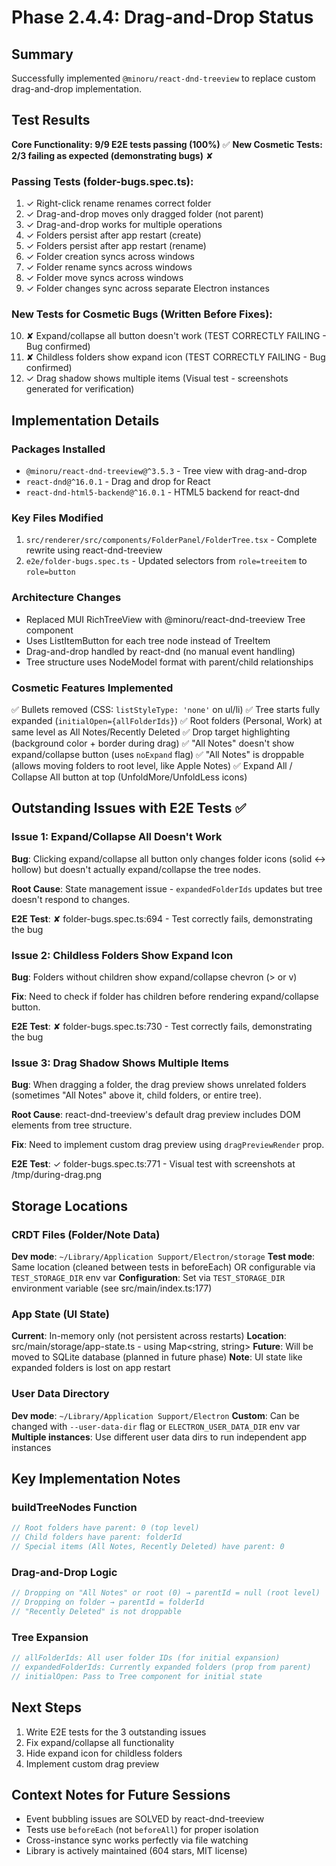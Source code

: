 # Phase 2.4.4: Drag-and-Drop Status

## Summary
Successfully implemented `@minoru/react-dnd-treeview` to replace custom drag-and-drop implementation.

## Test Results
**Core Functionality: 9/9 E2E tests passing (100%)** ✅
**New Cosmetic Tests: 2/3 failing as expected (demonstrating bugs)** ✘

### Passing Tests (folder-bugs.spec.ts):
1. ✓ Right-click rename renames correct folder
2. ✓ Drag-and-drop moves only dragged folder (not parent)
3. ✓ Drag-and-drop works for multiple operations
4. ✓ Folders persist after app restart (create)
5. ✓ Folders persist after app restart (rename)
6. ✓ Folder creation syncs across windows
7. ✓ Folder rename syncs across windows
8. ✓ Folder move syncs across windows
9. ✓ Folder changes sync across separate Electron instances

### New Tests for Cosmetic Bugs (Written Before Fixes):
10. ✘ Expand/collapse all button doesn't work (TEST CORRECTLY FAILING - Bug confirmed)
11. ✘ Childless folders show expand icon (TEST CORRECTLY FAILING - Bug confirmed)
12. ✓ Drag shadow shows multiple items (Visual test - screenshots generated for verification)

## Implementation Details

### Packages Installed
- `@minoru/react-dnd-treeview@^3.5.3` - Tree view with drag-and-drop
- `react-dnd@^16.0.1` - Drag and drop for React
- `react-dnd-html5-backend@^16.0.1` - HTML5 backend for react-dnd

### Key Files Modified
1. `src/renderer/src/components/FolderPanel/FolderTree.tsx` - Complete rewrite using react-dnd-treeview
2. `e2e/folder-bugs.spec.ts` - Updated selectors from `role=treeitem` to `role=button`

### Architecture Changes
- Replaced MUI RichTreeView with @minoru/react-dnd-treeview Tree component
- Uses ListItemButton for each tree node instead of TreeItem
- Drag-and-drop handled by react-dnd (no manual event handling)
- Tree structure uses NodeModel format with parent/child relationships

### Cosmetic Features Implemented
✅ Bullets removed (CSS: `listStyleType: 'none'` on ul/li)
✅ Tree starts fully expanded (`initialOpen={allFolderIds}`)
✅ Root folders (Personal, Work) at same level as All Notes/Recently Deleted
✅ Drop target highlighting (background color + border during drag)
✅ "All Notes" doesn't show expand/collapse button (uses `noExpand` flag)
✅ "All Notes" is droppable (allows moving folders to root level, like Apple Notes)
✅ Expand All / Collapse All button at top (UnfoldMore/UnfoldLess icons)

## Outstanding Issues with E2E Tests ✅

### Issue 1: Expand/Collapse All Doesn't Work
**Bug**: Clicking expand/collapse all button only changes folder icons (solid ↔ hollow) but doesn't actually expand/collapse the tree nodes.

**Root Cause**: State management issue - `expandedFolderIds` updates but tree doesn't respond to changes.

**E2E Test**: ✘ folder-bugs.spec.ts:694 - Test correctly fails, demonstrating the bug

### Issue 2: Childless Folders Show Expand Icon
**Bug**: Folders without children show expand/collapse chevron (> or v)

**Fix**: Need to check if folder has children before rendering expand/collapse button.

**E2E Test**: ✘ folder-bugs.spec.ts:730 - Test correctly fails, demonstrating the bug

### Issue 3: Drag Shadow Shows Multiple Items
**Bug**: When dragging a folder, the drag preview shows unrelated folders (sometimes "All Notes" above it, child folders, or entire tree).

**Root Cause**: react-dnd-treeview's default drag preview includes DOM elements from tree structure.

**Fix**: Need to implement custom drag preview using `dragPreviewRender` prop.

**E2E Test**: ✓ folder-bugs.spec.ts:771 - Visual test with screenshots at /tmp/during-drag.png

## Storage Locations

### CRDT Files (Folder/Note Data)
**Dev mode**: `~/Library/Application Support/Electron/storage`
**Test mode**: Same location (cleaned between tests in beforeEach) OR configurable via `TEST_STORAGE_DIR` env var
**Configuration**: Set via `TEST_STORAGE_DIR` environment variable (see src/main/index.ts:177)

### App State (UI State)
**Current**: In-memory only (not persistent across restarts)
**Location**: src/main/storage/app-state.ts - using Map<string, string>
**Future**: Will be moved to SQLite database (planned in future phase)
**Note**: UI state like expanded folders is lost on app restart

### User Data Directory
**Dev mode**: `~/Library/Application Support/Electron`
**Custom**: Can be changed with `--user-data-dir` flag or `ELECTRON_USER_DATA_DIR` env var
**Multiple instances**: Use different user data dirs to run independent app instances

## Key Implementation Notes

### buildTreeNodes Function
```typescript
// Root folders have parent: 0 (top level)
// Child folders have parent: folderId
// Special items (All Notes, Recently Deleted) have parent: 0
```

### Drag-and-Drop Logic
```typescript
// Dropping on "All Notes" or root (0) → parentId = null (root level)
// Dropping on folder → parentId = folderId
// "Recently Deleted" is not droppable
```

### Tree Expansion
```typescript
// allFolderIds: All user folder IDs (for initial expansion)
// expandedFolderIds: Currently expanded folders (prop from parent)
// initialOpen: Pass to Tree component for initial state
```

## Next Steps
1. Write E2E tests for the 3 outstanding issues
2. Fix expand/collapse all functionality
3. Hide expand icon for childless folders
4. Implement custom drag preview

## Context Notes for Future Sessions
- Event bubbling issues are SOLVED by react-dnd-treeview
- Tests use `beforeEach` (not `beforeAll`) for proper isolation
- Cross-instance sync works perfectly via file watching
- Library is actively maintained (604 stars, MIT license)
